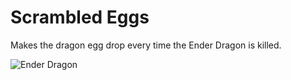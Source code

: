 # Scrambled Eggs
Makes the dragon egg drop every time the Ender Dragon is killed.

![Ender Dragon](https://i.imgur.com/MhAokJ8.jpg)
